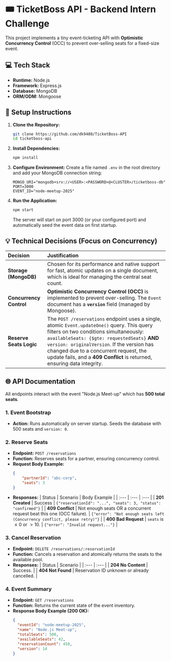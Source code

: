 # 🎟️ TicketBoss API - Backend Intern Challenge

This project implements a tiny event-ticketing API with **Optimistic Concurrency Control** (OCC) to prevent over-selling seats for a fixed-size event.

## 💻 Tech Stack

* **Runtime:** Node.js
* **Framework:** Express.js
* **Database:** MongoDB
* **ORM/ODM:** Mongoose

## 🚀 Setup Instructions

1.  **Clone the Repository:**
    ```bash
    git clone https://github.com/dk9480/TicketBoss-API
    cd ticketboss-api
    ```
2.  **Install Dependencies:**
    ```bash
    npm install
    ```
3.  **Configure Environment:**
    Create a file named `.env` in the root directory and add your MongoDB connection string:
    ```
    MONGO_URI="mongodb+srv://<USER>:<PASSWORD>@<CLUSTER>/ticketboss-db"
    PORT=3000
    EVENT_ID="node-meetup-2025"
    ```
4.  **Run the Application:**
    ```bash
    npm start
    ```
    The server will start on port 3000 (or your configured port) and automatically seed the event data on first startup.

## 💡 Technical Decisions (Focus on Concurrency)

| Decision | Justification |
| :--- | :--- |
| **Storage (MongoDB)** | Chosen for its performance and native support for fast, atomic updates on a single document, which is ideal for managing the central seat count. |
| **Concurrency Control** | **Optimistic Concurrency Control (OCC)** is implemented to prevent over-selling. The `Event` document has a **`version`** field (managed by Mongoose). |
| **Reserve Seats Logic** | The `POST /reservations` endpoint uses a single, atomic `Event.updateOne()` query. This query filters on two conditions simultaneously: `availableSeats: {$gte: requestedSeats}` **AND** `version: originalVersion`. If the version has changed due to a concurrent request, the update fails, and a **409 Conflict** is returned, ensuring data integrity. |

## 🌐 API Documentation

All endpoints interact with the event "Node.js Meet-up" which has **500 total seats**.

### 1. Event Bootstrap
* **Action:** Runs automatically on server startup. Seeds the database with 500 seats and `version: 0`.

### 2. Reserve Seats
* **Endpoint:** `POST /reservations`
* **Function:** Reserves seats for a partner, ensuring concurrency control.
* **Request Body Example:**
    ```json
    {
        "partnerId": "abc-corp",
        "seats": 3
    }
    ```
* **Responses:**
    | Status | Scenario | Body Example |
    | :--- | :--- | :--- |
    | **201 Created** | Success | `{"reservationId": "...", "seats": 3, "status": "confirmed"}` |
    | **409 Conflict** | Not enough seats OR a concurrent request beat this one (OCC failure). | `{"error": "Not enough seats left (Concurrency conflict, please retry)"}` |
    | **400 Bad Request** | `seats` is $\le 0$ or $> 10$. | `{"error": "Invalid request..."}` |

### 3. Cancel Reservation
* **Endpoint:** `DELETE /reservations/:reservationId`
* **Function:** Cancels a reservation and atomically returns the seats to the available pool.
* **Responses:**
    | Status | Scenario |
    | :--- | :--- |
    | **204 No Content** | Success. |
    | **404 Not Found** | Reservation ID unknown or already cancelled. |

### 4. Event Summary
* **Endpoint:** `GET /reservations`
* **Function:** Returns the current state of the event inventory.
* **Response Body Example (200 OK):**
    ```json
    {
      "eventId": "node-meetup-2025",
      "name": "Node.js Meet-up",
      "totalSeats": 500,
      "availableSeats": 42,
      "reservationCount": 458,
      "version": 14
    }
    ```
